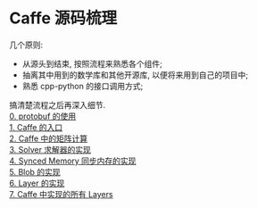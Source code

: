 # Caffe 源码梳理  
几个原则:  
- 从源头到结束, 按照流程来熟悉各个组件;   
- 抽离其中用到的数学库和其他开源库, 以便将来用到自己的项目中;  
- 熟悉 cpp-python 的接口调用方式;  

搞清楚流程之后再深入细节.    
[0. protobuf 的使用](./doc/protobuf.md)   
[1. Caffe 的入口](./doc/caffe_main.md)   
[2. Caffe 中的矩阵计算](./doc/math_functions.md)  
[3. Solver 求解器的实现](./doc/solver.md)   
[4. Synced Memory 同步内存的实现](./doc/synced_memory.md)   
[5. Blob 的实现](./doc/blob.md)   
[6. Layer 的实现](./doc/layer.md)   
[7. Caffe 中实现的所有 Layers](./doc/all_caffe_layers.md)   